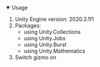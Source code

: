 <details open="open">
  <summary>Usage</summary>
  <ol>
    <li>Unity Engine version: 2020.3.1f1</li>
    <li>
      Packages:
      <ul>
        <li>using Unity.Collections</li>
        <li>using Unity.Jobs</li>
        <li>using Unity.Burst</li>
        <li>using Unity.Mathematics</li>
      </ul>
    </li>
    <li>Switch gizmo on</li>
  </ol>
</details>